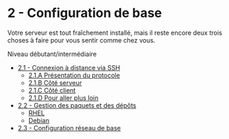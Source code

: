 # 2 - Configuration de base
Votre serveur est tout fraîchement installé, mais il reste encore deux trois choses à faire pour vous sentir comme chez vous.

Niveau débutant/intermédiaire

+ [2.1 - Connexion à distance via SSH](ssh.md)
    - [2.1.A Présentation du protocole](ssh.md#21a-présentation-du-protocole)
    - [2.1.B Côté serveur](ssh.md#21b-côté-serveur)
    - [2.1.C Côté client](ssh.md#21c-côté-client)
    - [2.1.D Pour aller plus loin](ssh.md#21d-pour-aller-plus-loin)
+ [2.2 - Gestion des paquets et des dépôts](packages.md)
    - [RHEL](packages.md#rhel)
    - [Debian](packages.md#debian)
+ [2.3 - Configuration réseau de base](rozo.md)
